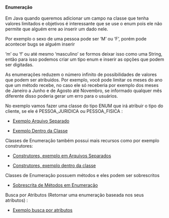 #### Enumeração

Em Java quando queremos adicionar um campo na classe que tenha valores limitados e objetivos é interessante que se use o enum pois ele não permite que alguém erre ao inserir um dado nele.

Por exemplo o sexo de uma pessoa pode ser ‘M’ ou ‘F’, porém pode acontecer bugs se alguém inserir

‘m’ ou ‘f’ ou até mesmo ‘masculino’ se formos deixar isso como uma String, então para isso podemos criar um tipo enum e inserir as opções que podem ser digitadas.

As enumerações reduzem o número infinito de possibilidades de valores que podem ser atribuídos. Por exemplo, você pode limitar os meses do ano que um método recebe, no caso ele só receberia por exemplo dos meses de Janeiro a Junho e de Agosto até Novembro, se informado qualquer mês diferente disso poderia gerar um erro para o usuários.

No exemplo vamos fazer uma classe do tipo ENUM que irá atribuir o tipo do cliente, se ele é PESSOA_JURIDICA ou PESSOA_FISICA :

- [Exemplo Arquivo Separado](exemplo_separado.md)

- [Exemplo Dentro da Classe](exemplo_dentro.md)

Classes de Enumeração também possui mais recursos como por exemplo construtores:

- [Construtores, exemplo em Arquivos Separados](construtor_separado.md)

- [Construtores, exemplo dentro da classe](construtor_dentro.md)

Classes de Enumeração possuem métodos e eles podem ser sobrescritos

- [Sobrescrita de Métodos em Enumeração](sobr_met.md)

Busca por Atributos (Retornar uma enumeração baseada nos seus atributos) :

- [Exemplo busca por atributos](busca_atributo.md)